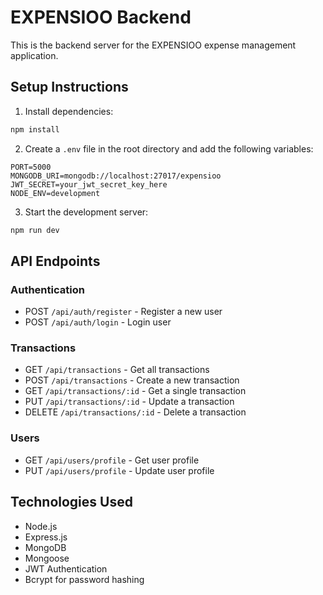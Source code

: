 # EXPENSIOO Backend

This is the backend server for the EXPENSIOO expense management application.

## Setup Instructions

1. Install dependencies:
```bash
npm install
```

2. Create a `.env` file in the root directory and add the following variables:
```
PORT=5000
MONGODB_URI=mongodb://localhost:27017/expensioo
JWT_SECRET=your_jwt_secret_key_here
NODE_ENV=development
```

3. Start the development server:
```bash
npm run dev
```

## API Endpoints

### Authentication
- POST `/api/auth/register` - Register a new user
- POST `/api/auth/login` - Login user

### Transactions
- GET `/api/transactions` - Get all transactions
- POST `/api/transactions` - Create a new transaction
- GET `/api/transactions/:id` - Get a single transaction
- PUT `/api/transactions/:id` - Update a transaction
- DELETE `/api/transactions/:id` - Delete a transaction

### Users
- GET `/api/users/profile` - Get user profile
- PUT `/api/users/profile` - Update user profile

## Technologies Used
- Node.js
- Express.js
- MongoDB
- Mongoose
- JWT Authentication
- Bcrypt for password hashing 